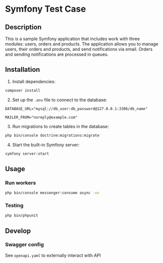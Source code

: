 # Symfony Test Case

## Description

This is a sample Symfony application that includes work with three modules: users, orders and products. The application allows you to manage users, their orders and products, and send notifications via email. Orders and sending notifications are processed in queues.

## Installation

1. Install dependencies:
```bash
composer install
```

2. Set up the `.env` file to connect to the database:
```dotenv
DATABASE_URL="mysql://db_user:db_password@127.0.0.1:3306/db_name"

MAILER_FROM="noreply@example.com"
```

3. Run migrations to create tables in the database:
```bash
php bin/console doctrine:migrations:migrate
```

4. Start the built-in Symfony server:
```bash
symfony server:start
```

## Usage

### Run workers
```bash
php bin/console messenger:consume async -vv
```

### Testing
```bash
php bin/phpunit
```

## Develop

### Swagger config
See `openapi.yaml` to externally interact with API
